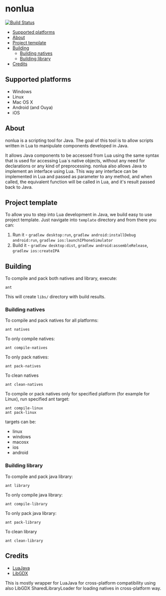 # nonlua #
[![Build Status](https://travis-ci.org/non2d/non.luajava.svg?branch=master)](https://travis-ci.org/nondev/nonlua)

  * [Supported platforms](#supported-platforms)
  * [About](#about)
  * [Project template](#project-template)
  * [Building](#building)
    * [Building natives](#building-natives)
    * [Building library](#building-library)
  * [Credits](#credits)

## Supported platforms ##

  * Windows
  * Linux
  * Mac OS X
  * Android (and Ouya)
  * iOS

## About ##

nonlua is a scripting tool for Java. The goal of this tool is to allow scripts written in Lua to manipulate components developed in Java.

It allows Java components to be accessed from Lua using the same syntax that is used for accessing Lua`s native objects, without any need for declarations or any kind of preprocessing. nonlua also allows Java to implement an interface using Lua. This way any interface can be implemented in Lua and passed as parameter to any method, and when called, the equivalent function will be called in Lua, and it's result passed back to Java.

## Project template ##

To allow you to step into Lua development in Java, we build easy to use project template.
Just navigate into `template` directory and from there you can:
  
  1. Run it - `gradlew desktop:run`, `gradlew android:installDebug android:run`, `gradlew ios:launchIPhoneSimulator`
  2. Build it - `gradlew desktop:dist`, `gradlew android:assembleRelease`, `gradlew ios:createIPA`

## Building ##

To compile and pack both natives and library, execute:

```shell
ant
```

This will create `libs/` directory with build results.

### Building natives ###

To compile and pack natives for all platforms:

```shell
ant natives
```

To only compile natives:

```shell
ant compile-natives
```

To only pack natives:

```shell
ant pack-natives
```

To clean natives

```shell
ant clean-natives
```

To compile or pack natives only for specified platform (for example for Linux), run specified ant target:

```shell
ant compile-linux
ant pack-linux
```

targets can be:

* linux
* windows
* macosx
* ios
* android

### Building library ###

To compile and pack java library:

```shell
ant library
```

To only compile java library:

```shell
ant compile-library
```

To only pack java library:

```shell
ant pack-library
```

To clean library

```shell
ant clean-library
```

## Credits ##

 * [LuaJava](https://github.com/jasonsantos/luajava)
 * [LibGDX](https://github.com/libgdx/libgdx)
 
This is mostly wrapper for LuaJava for cross-platform compatibility using also LibGDX SharedLibraryLoader for loading natives in cross-platform way.